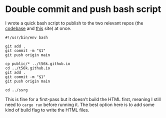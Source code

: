 # Double commit and push bash script

I wrote a quick bash script to publish to the two relevant repos (the [codebase](https://github.com/t56k/ssrg) and [this](https://github.com/t56k/t56k.github.io) site) at once.

```
#!/usr/bin/env bash

git add .
git commit -m "$1"
git push origin main

cp public/* ../t56k.github.io
cd ../t56k.github.io
git add .
git commit -m "$1"
git push origin main

cd ../ssrg
```

This is fine for a first-pass but it doesn't build the HTML first, meaning I still need to `cargo run` before running it. The best option here is to add some kind of build flag to write the HTML files.
